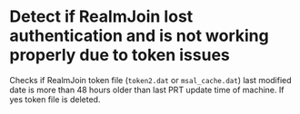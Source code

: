 # Detect if RealmJoin lost authentication and is not working properly due to token issues

Checks if RealmJoin token file (`token2.dat` or `msal_cache.dat`) last modified date is more than 48 hours older than last PRT update time of machine. If yes token file is deleted.